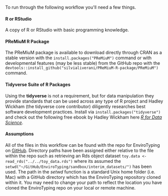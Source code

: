 To run through the following workflow you'll need a few things.

#### R or RStudio
A copy of R or RStudio with basic programming knowledge.

#### PReMiuM R Package
The PReMiuM package is available to download directly through CRAN as a stable version with the `install.packages("PReMiuM")` command or with developmental features (may be less stable) from the GitHub repo with the `devtools::install_github("silvialiverani/PReMiuM-R-package/PReMiuM")` command.

#### Tidyverse Suite of R Packages
Using the **tidyverse** is not a requirement, but for data manipulation they provide standards that can be used across any type of R project and Hadley Wickham (the tidyverse core contributor) diligently researches best software development practices. Install via `install.packages("tidyverse")` and check out the following free ebook by Hadley Wickham here [_R for Data Science_](http://r4ds.had.co.nz/).

#### Assumptions
All of the files in this workflow can be found with the repo for EnviroTyping on [GitHub](https://github.com/TACC/EnviroTyping).  Directory paths have been assigned either relative to the file within the repo such as retrieving an Rds object dataset `toy.data <- read_rds("../../toy_data.rds")` where its assumed the `setwd("~/GitHub/EnviroTyping/sandbox/interim_datasets/")` has been used.  The path in the _setwd_ function is a standard Unix home folder (i.e. Mac) with a GitHub directory which has the EnviroTyping repository cloned within it.  You may need to change your path to reflect the location you have cloned the EnviroTyping repo on your local or remote machine.
